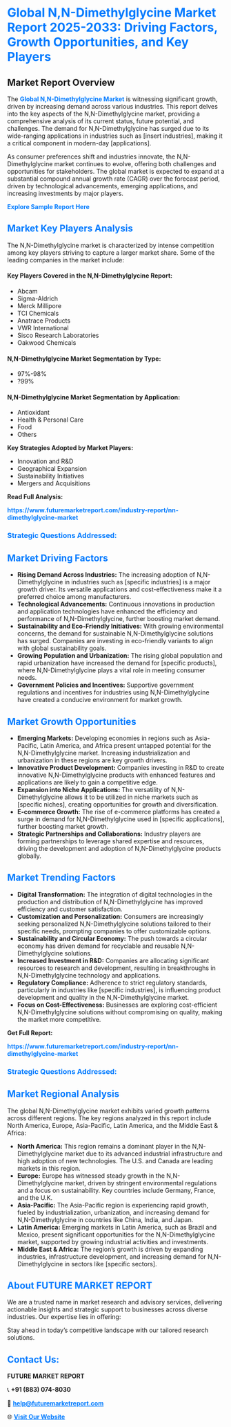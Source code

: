 <h1 style="color: #007BFF;">Global N,N-Dimethylglycine Market Report 2025-2033: Driving Factors, Growth Opportunities, and Key Players</h1>

<section id="overview">
<h2>Market Report Overview</h2>
<p>The <a href="https://www.futuremarketreport.com/industry-report/nn-dimethylglycine-market" style="color: #007BFF; text-decoration: none;"><strong>Global N,N-Dimethylglycine Market</strong></a> is witnessing significant growth, driven by increasing demand across various industries. This report delves into the key aspects of the N,N-Dimethylglycine market, providing a comprehensive analysis of its current status, future potential, and challenges. The demand for N,N-Dimethylglycine has surged due to its wide-ranging applications in industries such as [insert industries], making it a critical component in modern-day [applications].</p>
<p>As consumer preferences shift and industries innovate, the N,N-Dimethylglycine market continues to evolve, offering both challenges and opportunities for stakeholders. The global market is expected to expand at a substantial compound annual growth rate (CAGR) over the forecast period, driven by technological advancements, emerging applications, and increasing investments by major players.</p>
</section>

<section id="overview">
<p><a href="https://www.futuremarketreport.com/request-sample/reportId=91769" style="color: #007BFF; text-decoration: none;"><strong>Explore Sample Report Here</strong></a></p>
</section>

<section id="key-players">
<h2 style="color: #007BFF;">Market Key Players Analysis</h2>
<p>The N,N-Dimethylglycine market is characterized by intense competition among key players striving to capture a larger market share. Some of the leading companies in the market include:</p>
<h4>Key Players Covered in the N,N-Dimethylglycine Report:</h4>
<ul><li>Abcam</li><li>Sigma-Aldrich</li><li>Merck Millipore</li><li>TCI Chemicals</li><li>Anatrace Products</li><li>VWR International</li><li>Sisco Research Laboratories</li><li>Oakwood Chemicals</li></ul>
<h4>N,N-Dimethylglycine Market Segmentation by Type:</h4>
<ul><li>97%-98%</li><li>?99%</li></ul>

<h4>N,N-Dimethylglycine Market Segmentation by Application:</h4>
<ul><li>Antioxidant</li><li>Health &amp; Personal Care</li><li>Food</li><li>Others</li></ul>
<p><strong>Key Strategies Adopted by Market Players:</strong></p>
<ul>
<li>Innovation and R&D</li>
<li>Geographical Expansion</li>
<li>Sustainability Initiatives</li>
<li>Mergers and Acquisitions</li>
</ul>
</section>

<section>
<p><strong>Read Full Analysis: </strong></p><a href="https://www.futuremarketreport.com/industry-report/nn-dimethylglycine-market" style="color: #007BFF; text-decoration: none;"><strong>https://www.futuremarketreport.com/industry-report/nn-dimethylglycine-market</strong></a>
<h3 style="color: #007BFF;">Strategic Questions Addressed:</h3>
</section>

<section id="driving-factors">
<h2 style="color: #007BFF;">Market Driving Factors</h2>
<ul>
<li><strong>Rising Demand Across Industries:</strong> The increasing adoption of N,N-Dimethylglycine in industries such as [specific industries] is a major growth driver. Its versatile applications and cost-effectiveness make it a preferred choice among manufacturers.</li>
<li><strong>Technological Advancements:</strong> Continuous innovations in production and application technologies have enhanced the efficiency and performance of N,N-Dimethylglycine, further boosting market demand.</li>
<li><strong>Sustainability and Eco-Friendly Initiatives:</strong> With growing environmental concerns, the demand for sustainable N,N-Dimethylglycine solutions has surged. Companies are investing in eco-friendly variants to align with global sustainability goals.</li>
<li><strong>Growing Population and Urbanization:</strong> The rising global population and rapid urbanization have increased the demand for [specific products], where N,N-Dimethylglycine plays a vital role in meeting consumer needs.</li>
<li><strong>Government Policies and Incentives:</strong> Supportive government regulations and incentives for industries using N,N-Dimethylglycine have created a conducive environment for market growth.</li>
</ul>
</section>

<section id="growth-opportunities">
<h2 style="color: #007BFF;">Market Growth Opportunities</h2>
<ul>
<li><strong>Emerging Markets:</strong> Developing economies in regions such as Asia-Pacific, Latin America, and Africa present untapped potential for the N,N-Dimethylglycine market. Increasing industrialization and urbanization in these regions are key growth drivers.</li>
<li><strong>Innovative Product Development:</strong> Companies investing in R&D to create innovative N,N-Dimethylglycine products with enhanced features and applications are likely to gain a competitive edge.</li>
<li><strong>Expansion into Niche Applications:</strong> The versatility of N,N-Dimethylglycine allows it to be utilized in niche markets such as [specific niches], creating opportunities for growth and diversification.</li>
<li><strong>E-commerce Growth:</strong> The rise of e-commerce platforms has created a surge in demand for N,N-Dimethylglycine used in [specific applications], further boosting market growth.</li>
<li><strong>Strategic Partnerships and Collaborations:</strong> Industry players are forming partnerships to leverage shared expertise and resources, driving the development and adoption of N,N-Dimethylglycine products globally.</li>
</ul>
</section>

<section id="trending-factors">
<h2 style="color: #007BFF;">Market Trending Factors</h2>
<ul>
<li><strong>Digital Transformation:</strong> The integration of digital technologies in the production and distribution of N,N-Dimethylglycine has improved efficiency and customer satisfaction.</li>
<li><strong>Customization and Personalization:</strong> Consumers are increasingly seeking personalized N,N-Dimethylglycine solutions tailored to their specific needs, prompting companies to offer customizable options.</li>
<li><strong>Sustainability and Circular Economy:</strong> The push towards a circular economy has driven demand for recyclable and reusable N,N-Dimethylglycine solutions.</li>
<li><strong>Increased Investment in R&D:</strong> Companies are allocating significant resources to research and development, resulting in breakthroughs in N,N-Dimethylglycine technology and applications.</li>
<li><strong>Regulatory Compliance:</strong> Adherence to strict regulatory standards, particularly in industries like [specific industries], is influencing product development and quality in the N,N-Dimethylglycine market.</li>
<li><strong>Focus on Cost-Effectiveness:</strong> Businesses are exploring cost-efficient N,N-Dimethylglycine solutions without compromising on quality, making the market more competitive.</li>
</ul>
</section>

<section>
<p><strong>Get Full Report: </strong></p><a href="https://www.futuremarketreport.com/industry-report/nn-dimethylglycine-market" style="color: #007BFF; text-decoration: none;"><strong>https://www.futuremarketreport.com/industry-report/nn-dimethylglycine-market</strong></a>
<h3 style="color: #007BFF;">Strategic Questions Addressed:</h3>
</section>


<section id="regional-analysis">
<h2 style="color: #007BFF;">Market Regional Analysis</h2>
<p>The global N,N-Dimethylglycine market exhibits varied growth patterns across different regions. The key regions analyzed in this report include North America, Europe, Asia-Pacific, Latin America, and the Middle East & Africa:</p>
<ul>
<li><strong>North America:</strong> This region remains a dominant player in the N,N-Dimethylglycine market due to its advanced industrial infrastructure and high adoption of new technologies. The U.S. and Canada are leading markets in this region.</li>
<li><strong>Europe:</strong> Europe has witnessed steady growth in the N,N-Dimethylglycine market, driven by stringent environmental regulations and a focus on sustainability. Key countries include Germany, France, and the U.K.</li>
<li><strong>Asia-Pacific:</strong> The Asia-Pacific region is experiencing rapid growth, fueled by industrialization, urbanization, and increasing demand for N,N-Dimethylglycine in countries like China, India, and Japan.</li>
<li><strong>Latin America:</strong> Emerging markets in Latin America, such as Brazil and Mexico, present significant opportunities for the N,N-Dimethylglycine market, supported by growing industrial activities and investments.</li>
<li><strong>Middle East & Africa:</strong> The region’s growth is driven by expanding industries, infrastructure development, and increasing demand for N,N-Dimethylglycine in sectors like [specific sectors].</li>
</ul>
</section>

<footer>
<h2 style="color: #007BFF;">About FUTURE MARKET REPORT</h2>
<p>We are a trusted name in market research and advisory services, delivering actionable insights and strategic support to businesses across diverse industries. Our expertise lies in offering:</p>

<p>Stay ahead in today’s competitive landscape with our tailored research solutions.</p>

<h2 style="color: #007BFF;">Contact Us:</h2>
<p><strong>FUTURE MARKET REPORT</strong></p>
<p>📞 <strong>+91 (883) 074-8030</strong></p>
<p>📧 <strong><a href="mailto:help@futuremarketreport.com" style="color: #007BFF;">help@futuremarketreport.com</a></strong></p>
<p>🌐 <strong><a href="https://www.futuremarketreport.com/" style="color: #007BFF;">Visit Our Website</a></strong></p>
</footer>